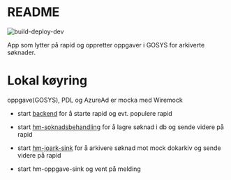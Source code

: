 
# README
![build-deploy-dev](https://github.com/navikt/hm-oppgave-sink/workflows/Build%20and%20deploy/badge.svg)

App som lytter på rapid og oppretter oppgaver i GOSYS for arkiverte søknader.


# Lokal køyring

oppgave(GOSYS), PDL og AzureAd er mocka med Wiremock

- start [backend](https://github.com/navikt/hm-soknad-api) for å starte rapid og evt. populere rapid
- start [hm-soknadsbehandling](https://github.com/navikt/hm-soknadsbehandling) for å lagre søknad i db og sende videre på rapid
- start [hm-joark-sink](https://github.com/navikt/hm-joark-sink) for å arkivere søknad mot mock dokarkiv og sende videre på rapid

- start hm-oppgave-sink og vent på melding
